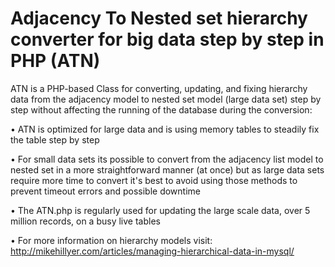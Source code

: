 # Adjacency To Nested set hierarchy converter for big data step by step in PHP (ATN)

ATN is a PHP-based Class for converting, updating, and fixing hierarchy data from the adjacency model to nested set model (large data set) step by step without affecting the running of the database during the conversion:

• ATN is optimized for large data and is using memory tables to steadily fix the table step by step

• For small data sets its possible to convert from the adjacency list model to nested set in a more straightforward manner (at once) but as large data sets require more time to convert it's best to avoid using those methods to prevent timeout errors and possible downtime

• The ATN.php is regularly used for updating the large scale data, over 5 million records, on a busy live tables

• For more information on hierarchy models visit: http://mikehillyer.com/articles/managing-hierarchical-data-in-mysql/

